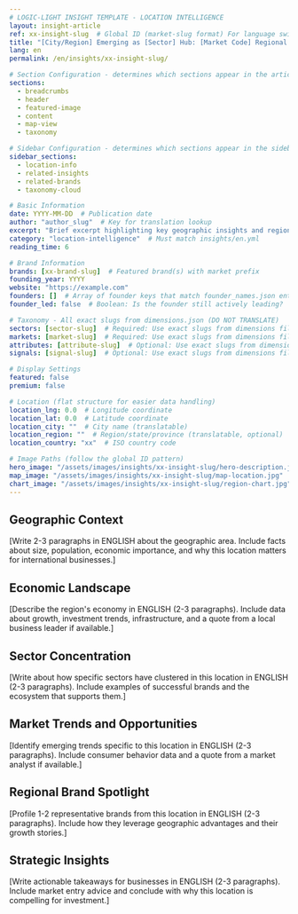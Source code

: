 ```yaml
---
# LOGIC-LIGHT INSIGHT TEMPLATE - LOCATION INTELLIGENCE
layout: insight-article
ref: xx-insight-slug  # Global ID (market-slug format) For language switcher
title: "[City/Region] Emerging as [Sector] Hub: [Market Code] Regional Analysis"
lang: en
permalink: /en/insights/xx-insight-slug/

# Section Configuration - determines which sections appear in the article
sections:
  - breadcrumbs
  - header
  - featured-image
  - content
  - map-view
  - taxonomy

# Sidebar Configuration - determines which sections appear in the sidebar
sidebar_sections:
  - location-info
  - related-insights
  - related-brands
  - taxonomy-cloud

# Basic Information
date: YYYY-MM-DD  # Publication date
author: "author_slug"  # Key for translation lookup
excerpt: "Brief excerpt highlighting key geographic insights and regional trends (1-2 sentences)"
category: "location-intelligence"  # Must match insights/en.yml
reading_time: 6

# Brand Information
brands: [xx-brand-slug]  # Featured brand(s) with market prefix
founding_year: YYYY
website: "https://example.com"
founders: []  # Array of founder keys that match founder_names.json entries
founder_led: false  # Boolean: Is the founder still actively leading?

# Taxonomy - All exact slugs from dimensions.json (DO NOT TRANSLATE)
sectors: [sector-slug]  # Required: Use exact slugs from dimensions file
markets: [market-slug]  # Required: Use exact slugs from dimensions file
attributes: [attribute-slug]  # Optional: Use exact slugs from dimensions file
signals: [signal-slug]  # Optional: Use exact slugs from dimensions file

# Display Settings
featured: false
premium: false

# Location (flat structure for easier data handling)
location_lng: 0.0  # Longitude coordinate
location_lat: 0.0  # Latitude coordinate
location_city: ""  # City name (translatable)
location_region: ""  # Region/state/province (translatable, optional)
location_country: "xx"  # ISO country code

# Image Paths (follow the global ID pattern)
hero_image: "/assets/images/insights/xx-insight-slug/hero-description.jpg"
map_image: "/assets/images/insights/xx-insight-slug/map-location.jpg"  # Optional
chart_image: "/assets/images/insights/xx-insight-slug/region-chart.jpg"  # Optional
---
```


## Geographic Context

[Write 2-3 paragraphs in ENGLISH about the geographic area. Include facts about size, population, economic importance, and why this location matters for international businesses.]

## Economic Landscape

[Describe the region's economy in ENGLISH (2-3 paragraphs). Include data about growth, investment trends, infrastructure, and a quote from a local business leader if available.]

## Sector Concentration

[Write about how specific sectors have clustered in this location in ENGLISH (2-3 paragraphs). Include examples of successful brands and the ecosystem that supports them.]

## Market Trends and Opportunities

[Identify emerging trends specific to this location in ENGLISH (2-3 paragraphs). Include consumer behavior data and a quote from a market analyst if available.]

## Regional Brand Spotlight

[Profile 1-2 representative brands from this location in ENGLISH (2-3 paragraphs). Include how they leverage geographic advantages and their growth stories.]

## Strategic Insights

[Write actionable takeaways for businesses in ENGLISH (2-3 paragraphs). Include market entry advice and conclude with why this location is compelling for investment.]
